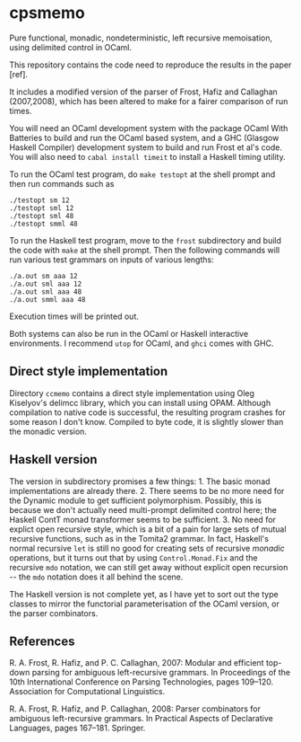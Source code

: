 # cpsmemo
Pure functional, monadic, nondeterministic, left recursive memoisation, using delimited control in OCaml.

This repository contains the code need to reproduce the results in the paper
[ref].

It includes a modified version of the parser of Frost, Hafiz and Callaghan (2007,2008), which
has been altered to make for a fairer comparison of run times.

You will need an OCaml development system with the package OCaml With Batteries to build and
run the OCaml based system, and a GHC (Glasgow Haskell Compiler) development system to build
and run Frost et al's code. You will also need to `cabal install timeit` to install a Haskell
timing utility.

To run the OCaml test program, do `make testopt` at the shell prompt and then run commands such as

	./testopt sm 12
	./testopt sml 12
	./testopt sml 48
	./testopt smml 48

To run the Haskell test program, move to the `frost` subdirectory and build the code
with `make` at the shell prompt. Then the following commands will run various test
grammars on inputs of various lengths:

	./a.out sm aaa 12
	./a.out sml aaa 12
	./a.out sml aaa 48
	./a.out smml aaa 48

Execution times will be printed out.

Both systems can also be run in the OCaml or Haskell interactive environments. I recommend
`utop` for OCaml, and `ghci` comes with GHC.

## Direct style implementation

Directory `ccmemo` contains a direct style implementation using Oleg Kiselyov's delimcc library,
which you can install using OPAM. Although compilation to native code is successful, the resulting
program crashes for some reason I don't know. Compiled to byte code, it is slightly slower than 
the monadic version.

## Haskell version

The version in subdirectory promises a few things:
	1. The basic monad implementations are already there.
	2. There seems to be no more need for the Dynamic module to get sufficient polymorphism.
	   Possibly, this is because we don't actually need multi-prompt delimited control here;
		the Haskell ContT monad transformer seems to be sufficient.
	3. No need for explict open recursive style, which is a bit of a pain for large sets
	   of mutual recursive functions, such as in the Tomita2 grammar. In fact, Haskell's normal
		recursive `let` is still no good for creating sets of recursive _monadic_ operations,
		but it turns out that by using `Control.Monad.Fix` and the recursive `mdo` notation, we
		can still get away without explicit open recursion -- the `mdo` notation does it all
		behind the scene.

The Haskell version is not complete yet, as I have yet to sort out the type classes to mirror
the functorial parameterisation of the OCaml version, or the parser combinators.

## References

R. A. Frost, R. Hafiz, and P. C. Callaghan, 2007:
Modular and efficient top-down parsing for ambiguous left-recursive grammars. In Proceedings of the 10th International Conference on Parsing Technologies, pages 109–120. Association for Computational Linguistics.

R. A. Frost, R. Hafiz, and P. Callaghan, 2008: Parser combinators for ambiguous left-recursive grammars. In Practical Aspects of Declarative Languages, pages 167–181. Springer.
